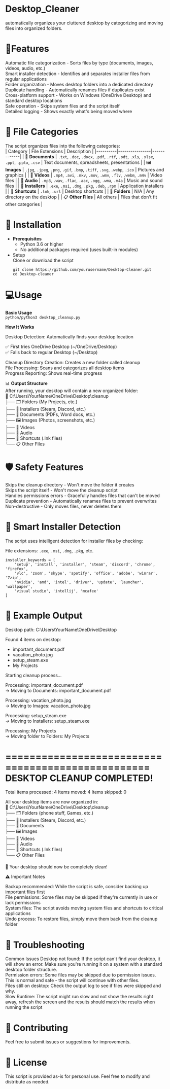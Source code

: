 # Desktop_Cleaner

automatically organizes your cluttered desktop by categorizing and moving files into organized folders.<br />

# 🚀**Features**<br />
Automatic file categorization - Sorts files by type (documents, images, videos, audio, etc.)<br />
Smart installer detection - Identifies and separates installer files from regular applications<br />
Folder organization - Moves desktop folders into a dedicated directory<br />
Duplicate handling - Automatically renames files if duplicates exist<br />
Cross-platform support - Works on Windows (OneDrive Desktop) and standard desktop locations<br />
Safe operation - Skips system files and the script itself<br />
Detailed logging - Shows exactly what's being moved where<br />

# 📁 **File Categories**<br />
The script organizes files into the following categories:<br />
| Category | File Extensions | Description |
|----------|----------------|-------------|
| :page_facing_up: **Documents** | `.txt`, `.doc`, `.docx`, `.pdf`, `.rtf`, `.odt`, `.xls`, `.xlsx`, `.ppt`, `.pptx`, `.csv` | Text documents, spreadsheets, presentations |
| :framed_picture: **Images** | `.jpg`, `.jpeg`, `.png`, `.gif`, `.bmp`, `.tiff`, `.svg`, `.webp`, `.ico` | Pictures and graphics |
| :movie_camera: **Videos** | `.mp4`, `.avi`, `.mkv`, `.mov`, `.wmv`, `.flv`, `.webm`, `.m4v` | Video files |
| :musical_note: **Audio** | `.mp3`, `.wav`, `.flac`, `.aac`, `.ogg`, `.wma`, `.m4a` | Music and sound files |
| :wrench: **Installers** | `.exe`, `.msi`, `.dmg`, `.pkg`, `.deb`, `.rpm` | Application installers |
| :link: **Shortcuts** | `.lnk`, `.url` | Desktop shortcuts |
| :file_folder: **Folders** | N/A | Any directory on the desktop |
| :clipboard: **Other Files** | All others | Files that don't fit other categories |

# 🔧 **Installation**<br />
- **Prerequisites**<br />
    - Python 3.6 or higher
    - No additional packages required (uses built-in modules)
- Setup<br />
    Clone or download the script
    ```
    git clone https://github.com/yourusername/Desktop-Cleaner.git
    cd Desktop-cleaner
    ```
# 💻**Usage**<br />
**Basic Usage**<br />
```python/python3 desktop_cleanup.py```

**How It Works**<br />

Desktop Detection: Automatically finds your desktop location

:white_check_mark: First tries OneDrive Desktop (~/OneDrive/Desktop)<br />
:white_check_mark: Falls back to regular Desktop (~/Desktop)<br />

Cleanup Directory Creation: Creates a new folder called cleanup<br />
File Processing: Scans and categorizes all desktop items<br />
Progress Reporting: Shows real-time progress<br />

📊 **Output Structure**<br />
After running, your desktop will contain a new organized folder:<br />
📁 C:\Users\YourName\OneDrive\Desktop\cleanup<br />
├── 🗂️  Folders (My Projects, etc.)<br />
├── 🔧 Installers (Steam, Discord, etc.)<br />
├── 📄 Documents (PDFs, Word docs, etc.)<br />
├── 🖼️  Images (Photos, screenshots, etc.)<br />
├── 🎥 Videos<br />
├── 🎵 Audio<br />
├── 🔗 Shortcuts (.lnk files)<br />
└── 📋 Other Files<br />
    
# 🛡️ **Safety Features**<br />

Skips the cleanup directory - Won't move the folder it creates<br />
Skips the script itself - Won't move the cleanup script<br />
Handles permissions errors - Gracefully handles files that can't be moved<br />
Duplicate prevention - Automatically renames files to prevent overwrites<br />
Non-destructive - Only moves files, never deletes them<br />

# **🎯 Smart Installer Detection**<br />
The script uses intelligent detection for installer files by checking:<br />

File extensions: ```.exe```, ```.msi```, ```.dmg```, ```.pkg```, etc.
```
installer_keywords = [
    'setup', 'install', 'installer', 'steam', 'discord', 'chrome', 'firefox', 
    'vlc', 'zoom', 'skype', 'spotify', 'office', 'adobe', 'winrar', '7zip',
    'nvidia', 'amd', 'intel', 'driver', 'update', 'launcher', 'wallpaper',
    'visual studio', 'intellij', 'mcafee'
]
```
# 📝 **Example Output**<br />
Desktop path: C:\Users\YourName\OneDrive\Desktop

Found 4 items on desktop:
  - important_document.pdf<br />
  - vacation_photo.jpg<br />
  - setup_steam.exe<br />
  - My Projects<br />

Starting cleanup process...

Processing: important_document.pdf<br />
  -> Moving to Documents: important_document.pdf<br />

Processing: vacation_photo.jpg<br />
  -> Moving to Images: vacation_photo.jpg<br />

Processing: setup_steam.exe<br />
  -> Moving to Installers: setup_steam.exe<br />

Processing: My Projects<br />
  -> Moving folder to Folders: My Projects<br />

==================================================
DESKTOP CLEANUP COMPLETED!
==================================================
Total items processed: 4
Items moved: 4
Items skipped: 0

All your desktop items are now organized in:<br />
📁 C:\Users\YourName\OneDrive\Desktop\cleanup<br />
├── 🗂️  Folders (phone stuff, Games, etc.)<br />
├── 🔧 Installers (Steam, Discord, etc.)<br />
├── 📄 Documents<br />
├── 🖼️  Images<br />
├── 🎥 Videos<br />
├── 🎵 Audio<br />
├── 🔗 Shortcuts (.lnk files)<br />
└── 📋 Other Files<br />

🎉 Your desktop should now be completely clean!<br />

⚠️ Important Notes<br />

Backup recommended: While the script is safe, consider backing up important files first<br />
File permissions: Some files may be skipped if they're currently in use or lack permissions<br />
System files: The script avoids moving system files and shortcuts to critical applications<br />
Undo process: To restore files, simply move them back from the cleanup folder<br />

# **🐛 Troubleshooting**<br />
Common Issues
Desktop not found: If the script can't find your desktop, it will show an error. Make sure you're running it on a system with a standard desktop folder structure.<br />
Permission errors: Some files may be skipped due to permission issues. This is normal and safe - the script will continue with other files.<br />
Files still on desktop: Check the output log to see if files were skipped and why.<br />
Slow Runtime: The script might run slow and not show the results right away, refresh the screen and the results should match the results when running the script<br />

# **🤝 Contributing**<br />
Feel free to submit issues or suggestions for improvements.<br />

# **📄 License**<br />
This script is provided as-is for personal use. Feel free to modify and distribute as needed.
